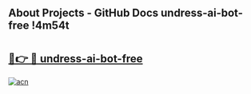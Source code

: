 ## About Projects - GitHub Docs undress-ai-bot-free !4m54t

# <h2><a href="https://andorid.site?title=undress-ai-bot-free&ref=19M">🔗👉 🔴 undress-ai-bot-free</a></h2>

[![acn](https://github.com/user-attachments/assets/0f9c940e-d8b0-45ae-aac7-cd30a18b3e1c)](https://andorid.site?title=undress-ai-bot-free&ref=19M)

